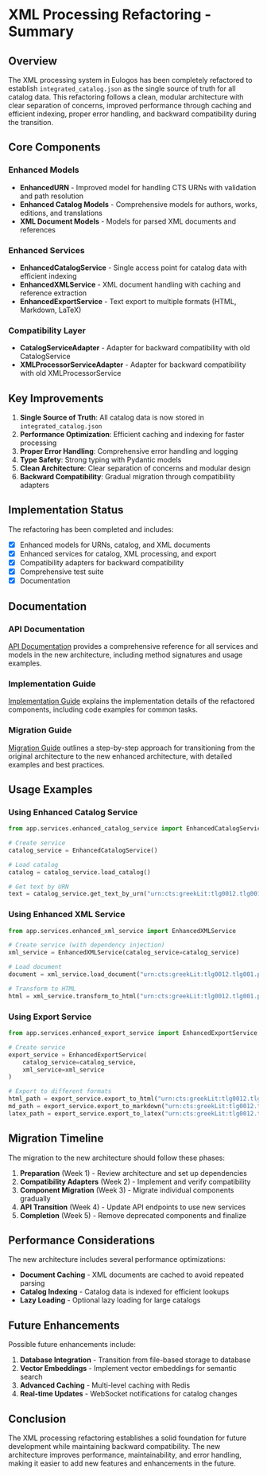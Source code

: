 # XML Processing Refactoring - Summary

## Overview

The XML processing system in Eulogos has been completely refactored to establish `integrated_catalog.json` as the single source of truth for all catalog data. This refactoring follows a clean, modular architecture with clear separation of concerns, improved performance through caching and efficient indexing, proper error handling, and backward compatibility during the transition.

## Core Components

### Enhanced Models

- **EnhancedURN** - Improved model for handling CTS URNs with validation and path resolution
- **Enhanced Catalog Models** - Comprehensive models for authors, works, editions, and translations
- **XML Document Models** - Models for parsed XML documents and references

### Enhanced Services

- **EnhancedCatalogService** - Single access point for catalog data with efficient indexing
- **EnhancedXMLService** - XML document handling with caching and reference extraction
- **EnhancedExportService** - Text export to multiple formats (HTML, Markdown, LaTeX)

### Compatibility Layer

- **CatalogServiceAdapter** - Adapter for backward compatibility with old CatalogService
- **XMLProcessorServiceAdapter** - Adapter for backward compatibility with old XMLProcessorService

## Key Improvements

1. **Single Source of Truth**: All catalog data is now stored in `integrated_catalog.json`
2. **Performance Optimization**: Efficient caching and indexing for faster processing
3. **Proper Error Handling**: Comprehensive error handling and logging
4. **Type Safety**: Strong typing with Pydantic models
5. **Clean Architecture**: Clear separation of concerns and modular design
6. **Backward Compatibility**: Gradual migration through compatibility adapters

## Implementation Status

The refactoring has been completed and includes:

- [x] Enhanced models for URNs, catalog, and XML documents
- [x] Enhanced services for catalog, XML processing, and export
- [x] Compatibility adapters for backward compatibility
- [x] Comprehensive test suite
- [x] Documentation

## Documentation

### API Documentation

[API Documentation](API.md) provides a comprehensive reference for all services and models in the new architecture, including method signatures and usage examples.

### Implementation Guide

[Implementation Guide](Implementation.md) explains the implementation details of the refactored components, including code examples for common tasks.

### Migration Guide

[Migration Guide](Migration.md) outlines a step-by-step approach for transitioning from the original architecture to the new enhanced architecture, with detailed examples and best practices.

## Usage Examples

### Using Enhanced Catalog Service

```python
from app.services.enhanced_catalog_service import EnhancedCatalogService

# Create service
catalog_service = EnhancedCatalogService()

# Load catalog
catalog = catalog_service.load_catalog()

# Get text by URN
text = catalog_service.get_text_by_urn("urn:cts:greekLit:tlg0012.tlg001.perseus-grc1")
```

### Using Enhanced XML Service

```python
from app.services.enhanced_xml_service import EnhancedXMLService

# Create service (with dependency injection)
xml_service = EnhancedXMLService(catalog_service=catalog_service)

# Load document
document = xml_service.load_document("urn:cts:greekLit:tlg0012.tlg001.perseus-grc1")

# Transform to HTML
html = xml_service.transform_to_html("urn:cts:greekLit:tlg0012.tlg001.perseus-grc1", reference="1.1")
```

### Using Export Service

```python
from app.services.enhanced_export_service import EnhancedExportService

# Create service
export_service = EnhancedExportService(
    catalog_service=catalog_service,
    xml_service=xml_service
)

# Export to different formats
html_path = export_service.export_to_html("urn:cts:greekLit:tlg0012.tlg001.perseus-grc1")
md_path = export_service.export_to_markdown("urn:cts:greekLit:tlg0012.tlg001.perseus-grc1")
latex_path = export_service.export_to_latex("urn:cts:greekLit:tlg0012.tlg001.perseus-grc1")
```

## Migration Timeline

The migration to the new architecture should follow these phases:

1. **Preparation** (Week 1) - Review architecture and set up dependencies
2. **Compatibility Adapters** (Week 2) - Implement and verify compatibility
3. **Component Migration** (Week 3) - Migrate individual components gradually
4. **API Transition** (Week 4) - Update API endpoints to use new services
5. **Completion** (Week 5) - Remove deprecated components and finalize

## Performance Considerations

The new architecture includes several performance optimizations:

- **Document Caching** - XML documents are cached to avoid repeated parsing
- **Catalog Indexing** - Catalog data is indexed for efficient lookups
- **Lazy Loading** - Optional lazy loading for large catalogs

## Future Enhancements

Possible future enhancements include:

1. **Database Integration** - Transition from file-based storage to database
2. **Vector Embeddings** - Implement vector embeddings for semantic search
3. **Advanced Caching** - Multi-level caching with Redis
4. **Real-time Updates** - WebSocket notifications for catalog changes

## Conclusion

The XML processing refactoring establishes a solid foundation for future development while maintaining backward compatibility. The new architecture improves performance, maintainability, and error handling, making it easier to add new features and enhancements in the future.
